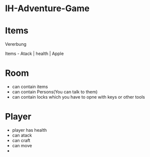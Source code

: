 # IH-Adventure-Game

# Items

Vererbung

  Items - Atack
    |
health
    |
    Apple
    
# Room

- can contain items
- can contain Persons(You can talk to them)
- can contain locks which you have to opne with keys or other tools

# Player 

- player has health
- can atack
- can craft
- can move
- 
